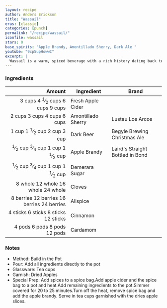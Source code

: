 ```yaml
---
layout: recipe
author: Anders Erickson
title: "Wassail"
eras: [classic]
categories: [punch]
permalink: "/recipe/wassail/"
iconfile: wassail
stars: 0
base_spirits: "Apple Brandy, Amontillado Sherry, Dark Ale "
youtube: "9cp5upHowwI"
excerpt: |
  Wassail is a warm, spiced beverage with a rich history dating back to ancient England. It's traditionally made with mulled cider, ale, or wine, sweetened with honey or sugar, and flavored with warming spices like cinnamon, cloves, and nutmeg. It is often spiked with brandy and/or sherry.
---
```


### Ingredients

|                                                                                                                                                                                                                                         Amount | Ingredient         | Brand                            |
| ---------------------------------------------------------------------------------------------------------------------------------------------------------------------------------------------------------------------------------------------: | ------------------ | -------------------------------- |
|                                                           <span class="onex active">3 cups </span> <span class="onehalfx">4 <sup>1</sup>&frasl;<sub>2</sub> cups </span> <span class="twox">6 cups </span> <span class="threex">9 cups </span> | Fresh Apple Cider  |
|                                                                                           <span class="onex active">2 cups </span> <span class="onehalfx">3 cups </span> <span class="twox">4 cups </span> <span class="threex">6 cups </span> | Amontillado Sherry | Lustau Los Arcos                 |
|                                                               <span class="onex active">1 cup </span> <span class="onehalfx">1 <sup>1</sup>&frasl;<sub>2</sub> cup </span> <span class="twox">2 cup </span> <span class="threex">3 cup </span> | Dark Beer          | Begyle Brewing Christmas Ale     |
| <span class="onex active"> <sup>1</sup>&frasl;<sub>2</sub> cup </span> <span class="onehalfx"> <sup>3</sup>&frasl;<sub>4</sub> cup </span> <span class="twox">1 cup </span> <span class="threex">1 <sup>1</sup>&frasl;<sub>2</sub> cup </span> | Apple Brandy       | Laird's Straight Bottled in Bond |
| <span class="onex active"> <sup>1</sup>&frasl;<sub>2</sub> cup </span> <span class="onehalfx"> <sup>3</sup>&frasl;<sub>4</sub> cup </span> <span class="twox">1 cup </span> <span class="threex">1 <sup>1</sup>&frasl;<sub>2</sub> cup </span> | Demerara Sugar     |
|                                                                                    <span class="onex active">8 whole </span> <span class="onehalfx">12 whole </span> <span class="twox">16 whole </span> <span class="threex">24 whole </span> | Cloves             |
|                                                                            <span class="onex active">8 berries </span> <span class="onehalfx">12 berries </span> <span class="twox">16 berries </span> <span class="threex">24 berries </span> | Allspice           |
|                                                                                  <span class="onex active">4 sticks </span> <span class="onehalfx">6 sticks </span> <span class="twox">8 sticks </span> <span class="threex">12 sticks </span> | Cinnamon           |
|                                                                                          <span class="onex active">4 pods </span> <span class="onehalfx">6 pods </span> <span class="twox">8 pods </span> <span class="threex">12 pods </span> | Cardamom           |

### Notes

- Method: Build in the Pot
- Pour: Add all ingredients directly to the pot
- Glassware: Tea cups
- Garnish: Dried Apples
- Special Prep: Add spices to a spice bag.Add apple cider and the spice bag to a pot and heat.Add remaining ingredients to the pot.Simmer covered for 20 to 25 minutes.Turn off the heat, remove spice bag and add the apple brandy. Serve in tea cups garnished with the dries apple slices.

<script type="application/ld+json">
{
  "@context": "https://schema.org",
  "@type": "Recipe",
  "author": "{{ page.author }}",
  "description": "{{ page.excerpt | strip_html | replace: '"', "'" }}",
  "image": "{%- for ingredient in site.data[page.iconfile].images.ingredient limit: 1 -%}{{ ingredient.url }}{%- endfor -%}",
  "recipeIngredient": [  " 3 cups Fresh Apple Cider ",
  " 2 cups Amontillado Sherry",
  "1 cup Dark Beer ",
  "0.5 cup Apple Brandy",
  "0.5 cup Demerara Sugar",
  "8 whole Cloves",
  "8 berries Allspice",
  " 4 sticks Cinnamon",
  " 4 pods Cardamom"],
  "name": "{{ page.title }}",
  "recipeInstructions": "  {
    '@type': 'HowToStep',
    'text': '- Method: Build in the Pot
'
  },  {
    '@type': 'HowToStep',
    'text': '- Pour: Add all ingredients directly to the pot
'
  },  {
    '@type': 'HowToStep',
    'text': '- Glassware: Tea cups
'
  },  {
    '@type': 'HowToStep',
    'text': '- Garnish: Dried Apples
'
  },  {
    '@type': 'HowToStep',
    'text': '- Special Prep: Add spices to a spice bag.Add apple cider and the spice bag to a pot and heat.Add remaining ingredients to the pot.Simmer covered for 20 to 25 minutes.Turn off the heat, remove spice bag and add the apple brandy. Serve in tea cups garnished with the dries apple slices.
'
  }",
  "recipeYield": "1 cocktail",
  "recipeCategory": "cocktail"
}
</script>
